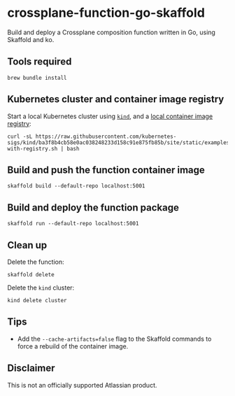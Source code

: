 # crossplane-function-go-skaffold

Build and deploy a Crossplane composition function written in Go, using
Skaffold and ko.

## Tools required

```shell
brew bundle install
```

## Kubernetes cluster and container image registry

Start a local Kubernetes cluster using [`kind`](https://kind.sigs.k8s.io/),
and a
[local container image registry](https://kind.sigs.k8s.io/docs/user/local-registry/#create-a-cluster-and-registry):

```shell
curl -sL https://raw.githubusercontent.com/kubernetes-sigs/kind/ba3f8b4cb58e0ac038248233d158c91e875fb85b/site/static/examples/kind-with-registry.sh | bash
```

## Build and push the function container image

```shell
skaffold build --default-repo localhost:5001
```

## Build and deploy the function package

```shell
skaffold run --default-repo localhost:5001
```

## Clean up

Delete the function:

```shell
skaffold delete
```

Delete the `kind` cluster:

```shell
kind delete cluster
```

## Tips

- Add the `--cache-artifacts=false` flag to the Skaffold commands to force a
  rebuild of the container image.

## Disclaimer

This is not an officially supported Atlassian product.
